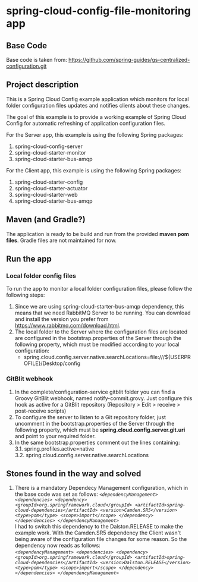# spring-cloud-config-file-monitoring app
## Base Code
Base code is taken from:  https://github.com/spring-guides/gs-centralized-configuration.git

## Project description
This is a Spring Cloud Config example application which monitors for local folder configuration files updates and notifies clients about these changes.

The goal of this example is to provide a working example of Spring Cloud Config for automatic refreshing of application configuration files.

For the Server app, this example is using the following Spring packages:
1. spring-cloud-config-server
2. spring-cloud-starter-monitor
4. spring-cloud-starter-bus-amqp

For the Client app, this example is using the following Spring packages:
1. spring-cloud-starter-config
2. spring-cloud-starter-actuator
3. spring-cloud-starter-web
4. spring-cloud-starter-bus-amqp

## Maven (and Gradle?)
The application is ready to be build and run from the provided **maven pom files**. 
Gradle files are not maintained for now.

## Run the app

### Local folder config files
To run the app to monitor a local folder configuration files, please follow the following steps:

1. Since we are using spring-cloud-starter-bus-amqp dependency, this means that we need RabbitMQ Server to be running. You can download and install the version you prefer from https://www.rabbitmq.com/download.html.
2. The local folder to the Server where the configuration files are located are configured in the  bootstrap.properties of the Server through the following property, which must be modified according to your local configuration:
   * spring.cloud.config.server.native.searchLocations=file:///${USERPROFILE}/Desktop/config
   
### GitBlit webhook
1. In the complete/configuration-service gitblit folder you can find a Groovy GitBlit webhook, named notify-commit.grovy. Just configure this hook as active for a GitBlit repository (Repository > Edit > receive > post-receive scripts)
2. To configure the server to listen to a Git repository folder, just uncomment in the  bootstrap.properties of the Server through the following property, which must be **spring.cloud.config.server.git.uri** and point to your required folder.
3. In the same bootstrap.properties comment out the lines containing:  
  3.1. spring.profiles.active=native  
  3.2. spring.cloud.config.server.native.searchLocations

 
## Stones found in the way and solved
1. There is a mandatory Dependecy Management configuration, which in the base code was set as follows:
  *`<dependencyManagement>
       <dependencies>
			<dependency>
				<groupId>org.springframework.cloud</groupId>
				<artifactId>spring-cloud-dependencies</artifactId>
				<version>Camden.SR5</version>
				<type>pom</type>
				<scope>import</scope>
			</dependency>
		</dependencies>
	</dependencyManagement>`*  
  I had to switch this dependency to the Dalston.RELEASE to make the example work. With the Camden.SR5 dependency the Client wasn't being aware of the configuration file changes for some reason. So the dependency now reads as follows:  
  *`<dependencyManagement>
       <dependencies>
			<dependency>
				<groupId>org.springframework.cloud</groupId>
				<artifactId>spring-cloud-dependencies</artifactId>
				<version>Dalston.RELEASE</version>
				<type>pom</type>
				<scope>import</scope>
			</dependency>
		</dependencies>
	</dependencyManagement>`*
